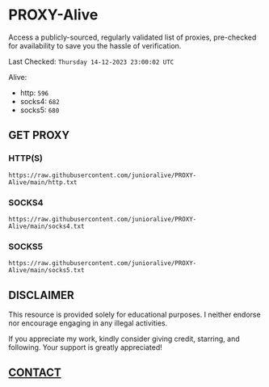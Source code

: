 # PROXY-Alive

Access a publicly-sourced, regularly validated list of proxies, pre-checked for availability to save you the hassle of verification.

Last Checked: `Thursday 14-12-2023 23:00:02 UTC`

Alive:
- http: `596`
- socks4: `682`
- socks5: `680`

## GET PROXY

### HTTP(S)

```https://raw.githubusercontent.com/junioralive/PROXY-Alive/main/http.txt```

### SOCKS4

```https://raw.githubusercontent.com/junioralive/PROXY-Alive/main/socks4.txt```

### SOCKS5

```https://raw.githubusercontent.com/junioralive/PROXY-Alive/main/socks5.txt```

## DISCLAIMER

This resource is provided solely for educational purposes. I neither endorse nor encourage engaging in any illegal activities.

If you appreciate my work, kindly consider giving credit, starring, and following. Your support is greatly appreciated! 

## [CONTACT](https://t.me/TheJuniorAlive)
